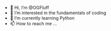 - 👋 Hi, I’m @OGFluff
- 👀 I’m interested in the fundamentals of coding
- 🌱 I’m currently learning Python
- 📫 How to reach me ...

<!---
OGFluff/OGFluff is a ✨ special ✨ repository because its `README.md` (this file) appears on your GitHub profile.
You can click the Preview link to take a look at your changes.
--->
